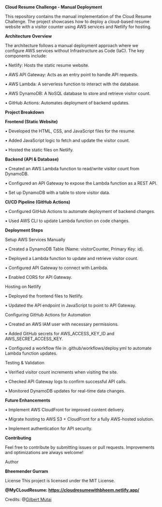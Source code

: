 **Cloud Resume Challenge - Manual Deployment**

This repository contains the manual implementation of the Cloud Resume Challenge. The project showcases how to deploy a cloud-based resume website with a visitor counter using AWS services and Netlify for hosting.

**Architecture Overview**

The architecture follows a manual deployment approach where we configure AWS services without Infrastructure as Code (IaC).
The key components include:

•	Netlify: Hosts the static resume website.

•	AWS API Gateway: Acts as an entry point to handle API requests.

•	AWS Lambda: A serverless function to interact with the database.

•	AWS DynamoDB: A NoSQL database to store and retrieve visitor count.

•	GitHub Actions: Automates deployment of backend updates.

**Project Breakdown**

**Frontend (Static Website)**

•	Developed the HTML, CSS, and JavaScript files for the resume.

•	Added JavaScript logic to fetch and update the visitor count.

•	Hosted the static files on Netlify.

**Backend (API & Database)**

•	Created an AWS Lambda function to read/write visitor count from DynamoDB.

•	Configured an API Gateway to expose the Lambda function as a REST API.

•	Set up DynamoDB with a table to store visitor data.

**CI/CD Pipeline (GitHub Actions)**

•	Configured GitHub Actions to automate deployment of backend changes.

•	Used AWS CLI to update Lambda function on code changes.

**Deployment Steps**

Setup AWS Services Manually

•	Created a DynamoDB Table (Name: visitorCounter, Primary Key: id).

•	Deployed a Lambda function to update and retrieve visitor count.

•	Configured API Gateway to connect with Lambda.

•	Enabled CORS for API Gateway.

Hosting on Netlify

•	Deployed the frontend files to Netlify.

•	Updated the API endpoint in JavaScript to point to API Gateway.

Configuring GitHub Actions for Automation
   
•	Created an AWS IAM user with necessary permissions.

•	Added GitHub secrets for AWS_ACCESS_KEY_ID and AWS_SECRET_ACCESS_KEY.

•	Configured a workflow file in .github/workflows/deploy.yml to automate Lambda function updates.

Testing & Validation

•	Verified visitor count increments when visiting the site.

•	Checked API Gateway logs to confirm successful API calls.

•	Monitored DynamoDB updates for real-time data changes.

**Future Enhancements**

•	Implement AWS CloudFront for improved content delivery.

•	Migrate hosting to AWS S3 + CloudFront for a fully AWS-hosted solution.

•	Implement authentication for API security.


**Contributing**

Feel free to contribute by submitting issues or pull requests. Improvements and optimizations are always welcome!


Author

**Bheemender Gurram**


License
This project is licensed under the MIT License.

**@MyCLoudResume: https://cloudresumewithbheem.netlify.app/**

Credits: @[Gilbert Mutai](https://github.com/Mutai-Gilbert/Mutai-Gilbert)
